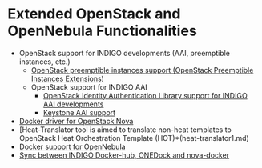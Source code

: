 # Extended OpenStack and OpenNebula Functionalities

* OpenStack support for INDIGO developments (AAI, preemptible instances, etc.)
  * [OpenStack preemptible instances support (OpenStack Preemptible Instances Extensions)](opie1.md)
  * OpenStack support for INDIGO AAI
    * [OpenStack Identity Authentication Library support for INDIGO AAI developments](indigo1/keystone_library1.md)
    * [Keystone AAI support](keystone_aai_support1.md)
* [Docker driver for OpenStack Nova](nova-docker1.md)
* [Heat-Translator tool is aimed to translate non-heat templates to OpenStack Heat Orchestration Template (HOT)*(heat-translator1.md)
* [Docker support for OpenNebula](onedock1.md)
* [Sync between INDIGO Docker-hub, ONEDock and nova-docker](reposync1.md)

